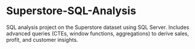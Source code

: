 # Superstore-SQL-Analysis
SQL analysis project on the Superstore dataset using SQL Server. Includes advanced queries (CTEs, window functions, aggregations) to derive sales, profit, and customer insights.
